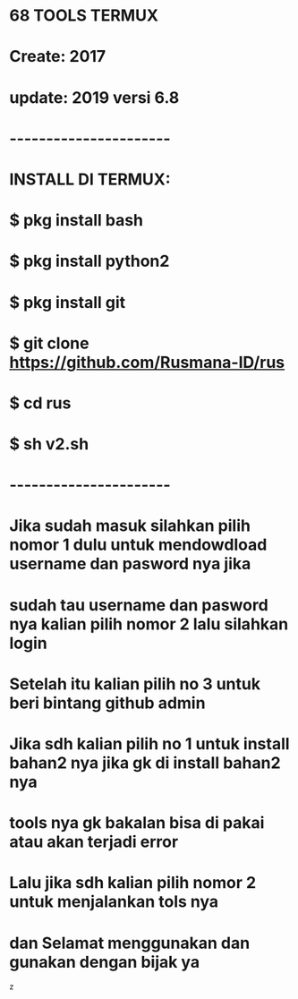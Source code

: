 # **68 TOOLS TERMUX**
# **Create: 2017**
# **update: 2019 versi 6.8**
# **----------------------**

# INSTALL DI TERMUX:
# $ pkg install bash
# $ pkg install python2
# $ pkg install git
# $ git clone https://github.com/Rusmana-ID/rus
# $ cd rus
# $ sh v2.sh

# **----------------------**
# **Jika sudah masuk silahkan pilih nomor 1 dulu untuk mendowdload username dan pasword nya jika**
# **sudah tau username dan pasword nya kalian pilih nomor 2 lalu silahkan login**

# **Setelah itu kalian pilih no 3 untuk beri bintang github admin**
# **Jika sdh kalian pilih no 1 untuk install bahan2 nya jika gk di install bahan2 nya**
# **tools nya gk bakalan bisa di pakai atau akan terjadi error**

# **Lalu jika sdh kalian pilih nomor 2 untuk menjalankan tols nya**
# **dan Selamat menggunakan dan gunakan dengan bijak ya**
z




